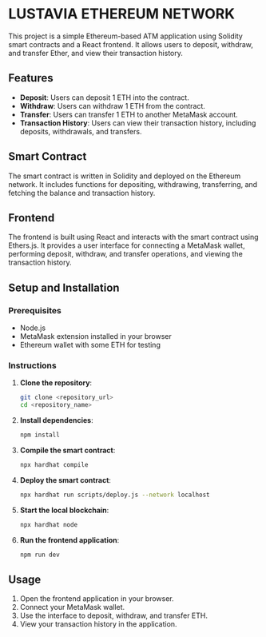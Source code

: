 # LUSTAVIA ETHEREUM NETWORK

This project is a simple Ethereum-based ATM application using Solidity smart contracts and a React frontend. It allows users to deposit, withdraw, and transfer Ether, and view their transaction history.

## Features

- **Deposit**: Users can deposit 1 ETH into the contract.
- **Withdraw**: Users can withdraw 1 ETH from the contract.
- **Transfer**: Users can transfer 1 ETH to another MetaMask account.
- **Transaction History**: Users can view their transaction history, including deposits, withdrawals, and transfers.

## Smart Contract

The smart contract is written in Solidity and deployed on the Ethereum network. It includes functions for depositing, withdrawing, transferring, and fetching the balance and transaction history.

## Frontend

The frontend is built using React and interacts with the smart contract using Ethers.js. It provides a user interface for connecting a MetaMask wallet, performing deposit, withdraw, and transfer operations, and viewing the transaction history.

## Setup and Installation

### Prerequisites

- Node.js
- MetaMask extension installed in your browser
- Ethereum wallet with some ETH for testing

### Instructions

1. **Clone the repository**:
    ```sh
    git clone <repository_url>
    cd <repository_name>
    ```

2. **Install dependencies**:
    ```sh
    npm install
    ```

3. **Compile the smart contract**:
    ```sh
    npx hardhat compile
    ```

4. **Deploy the smart contract**:
    ```sh
    npx hardhat run scripts/deploy.js --network localhost
    ```

5. **Start the local blockchain**:
    ```sh
    npx hardhat node
    ```

6. **Run the frontend application**:
    ```sh
    npm run dev
    ```

## Usage

1. Open the frontend application in your browser.
2. Connect your MetaMask wallet.
3. Use the interface to deposit, withdraw, and transfer ETH.
4. View your transaction history in the application.
